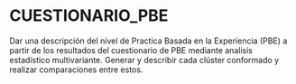 # CUESTIONARIO_PBE
Dar una descripción del nivel de Practica Basada en la Experiencia (PBE) a partir de los resultados del cuestionario de PBE mediante analisis estadístico multivariante. Generar y describir cada clúster conformado y realizar comparaciones entre estos.
